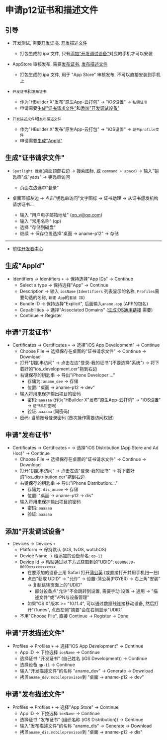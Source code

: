 # 申请p12证书和描述文件

## 引导
* 开发测试, 需要[开发证书](#申请"开发证书"), [开发描述文件](#申请"开发描述文件")
	+ 打包生成的 ipa 文件, 只有[添加"开发调试设备"](#添加"开发调试设备")对应的手机才可以安装

* AppStore 审核发布, 需要[发布证书](#申请"发布证书"), [发布描述文件](#申请"发布描述文件")
	+ 打包生成的 ipa 文件, 用于 "App Store" 审核发布, 不可以直接安装到手机上

* `开发证书`和`发布证书`
	+ 作为"HBuilder X"发布"原生App-云打包" -> "iOS设置" -> `私钥证书`
	+ 申请需要[生成"证书请求文件"](#生成"证书请求文件")和[添加"开发调试设备"](#添加"开发调试设备")

* `开发描述文件`和`发布描述文件`
	+ 作为"HBuilder X"发布"原生App-云打包" -> "iOS设置" -> `证书profile文件`
	+ 申请需要[生成"AppId"](#生成"AppId")

## 生成"证书请求文件"
* `Spotlight 搜索`(桌面顶部右边 -> 搜索图标, 或 `command + space`) -> 输入"钥匙串"或"yaos" -> 钥匙串访问
	+ 页面左边选中"登录"

* 桌面顶部左边 -> 点击"钥匙串访问"文字图标 -> 证书助理 -> 从证书颁发机构请求证书...
	+ 输入 "用户电子邮箱地址" (qp_v@qq.com)
	+ 输入 "常用名称" (qp)
	+ 选择 "存储到磁盘"
	+ 继续 -> 保存位置选择"桌面 -> aname-p12" -> 存储

---

* 前往[开发者中心](https://developer.apple.com/account/resources/certificates/list)

## 生成"AppId"

* Identifiers -> Identifiers `+` -> 保持选择"App IDs" -> Continue
	+ Select a type -> 保持选择"App" -> Continue
	+ Description -> 输入 `iosName` (`Identifiers` 列表显示的名称, `Profiles`需要勾选的名称, `新建 App`的`套装 ID`)
	+ Bundle ID -> 保持选择"Explicit", 后面输入`aname.app` (APP的包名)
	+ Capabilities -> 选择"Associated Domains" ([生成iOS通用链接](scheme.md) 需要)
	+ Continue -> Register

## 申请"开发证书"
* Certificates -> Certificates `+` -> 选择"iOS App Development" -> Continue
	+ Choose File -> 选择保存在桌面的"证书请求文件" -> Continue -> Download
	+ 打开"钥匙串访问" -> 点击左边"登录-我的证书"(不要选择"系统") -> 将下载好的"ios_development.cer"拖到右边
	+ 右键保存的钥匙串 -> 导出"iPhone Developer:..."
		+ 存储为: `aname_dev` -> 存储
		+ 位置: "桌面 -> aname-p12 -> dev"
	+ 输入将用来保护输出项目的密码
		+ 密码: `aaaaaa` (作为"HBuilder X"发布"原生App-云打包" -> "iOS设置" -> `证书私钥密码`)
		+ 验证: `aaaaaa` (同密码)
	+ 密码: 当前账号登录密码 (首次操作需要访问权限)

## 申请"发布证书"
* Certificates -> Certificates `+` -> 选择"iOS Distribution (App Store and Ad Hoc)" -> Continue
	+ Choose File -> 选择保存在桌面的"证书请求文件" -> Continue -> Download
	+ 打开"钥匙串访问" -> 点击左边"登录-我的证书" -> 将下载好的"ios_distribution.cer"拖到右边
	+ 右键保存的钥匙串 -> 导出"iPhone Distribution:..."
		+ 存储为: `dis_aname` -> 存储
		+ 位置: "桌面 -> aname-p12 -> dis"
	+ 输入将用来保护输出项目的密码
		+ 密码: `aaaaaa`
		+ 验证: `aaaaaa`

## 添加"开发调试设备"
* Devices -> Devices `+`
	+ Platform -> 保持默认 (iOS, tvOS, watchOS)
	+ Device Name -> 给添加的设备命名: `qp-11`
	+ Device Id -> 粘贴通过以下方式获取到的"UDID": `00008030-000Dxxxxxxxxxxxx`
		- 在要添加的设备上用 Safari 打开[蒲公英](https://www.pgyer.com/tools/udid) (或直接打开并用手机扫一扫)
		- 点击"获取 UDID" -> "允许" -> 设置-蒲公英(PGYER) -> 右上角"安装" -> 复制跳转页面上的"UDID"
			- 部分设备点"允许"不会跳转到设置, 需要手动 设置 -> 通用 -> "描述文件"或"VPN与设备管理"
		- 如果"OS X"版本 >= "10.11.4", 可以通过数据线连接移动设备, 然后打开"iTunes", 点击左侧"摘要"会在右侧显示"UDID"
	+ 不用"Choose File", 直接 Continue -> Register -> Done

## 申请"开发描述文件"
* Profiles -> Profiles `+` -> 选择"iOS App Development" -> Continue
	+ App ID -> 下拉选择 `iosName` -> Continue
	+ 选择证书 "开发证书" (自己姓名 (iOS Development)) -> Continue
	+ 选择设备 `qp-11` -> Continue
	+ 输入"开发描述文件"的名称 "aname_dev" -> Generate -> Download
	+ 拷贝`aname_dev.mobileprovison`到 "桌面 -> aname-p12 -> dev"

## 申请"发布描述文件"
* Profiles -> Profiles `+` -> 选择"App Store" -> Continue
	+ App ID -> 下拉选择 `iosName` -> Continue
	+ 选择证书 "发布证书" (组织名称 (iOS Distribution)) -> Continue
	+ 输入"发布描述文件"的名称 "aname_dis" -> Generate -> Download
	+ 拷贝`aname_dis.mobileprovison`到 "桌面 -> aname-p12 -> dis"
